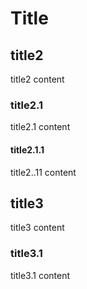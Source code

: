 # Title

## title2
title2 content

### title2.1
title2.1 content

#### title2.1.1
title2..11 content

## title3
title3 content

### title3.1
title3.1 content
